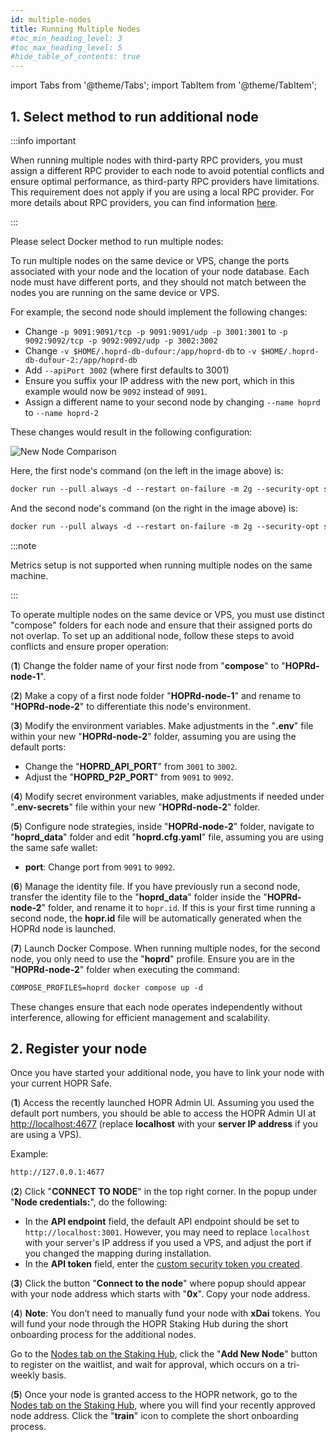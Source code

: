```yaml
---
id: multiple-nodes
title: Running Multiple Nodes
#toc_min_heading_level: 3
#toc_max_heading_level: 5
#hide_table_of_contents: true
---
```


import Tabs from '@theme/Tabs';
import TabItem from '@theme/TabItem';

## 1. Select method to run additional node

:::info important

When running multiple nodes with third-party RPC providers, you must assign a different RPC provider to each node to avoid potential conflicts and ensure optimal performance, as third-party RPC providers have limitations. This requirement does not apply if you are using a local RPC provider. For more details about RPC providers, you can find information [here](./custom-rpc-provider.md).

:::

Please select Docker method to run multiple nodes:

<Tabs>
<TabItem value="docker_multiple_nodes" label="Docker">

To run multiple nodes on the same device or VPS, change the ports associated with your node and the location of your node database. Each node must have different ports, and they should not match between the nodes you are running on the same device or VPS.

For example, the second node should implement the following changes:

- Change `-p 9091:9091/tcp -p 9091:9091/udp -p 3001:3001` to `-p 9092:9092/tcp -p 9092:9092/udp -p 3002:3002`
- Change `-v $HOME/.hoprd-db-dufour:/app/hoprd-db` to `-v $HOME/.hoprd-db-dufour-2:/app/hoprd-db`
- Add `--apiPort 3002` (where first defaults to 3001)
- Ensure you suffix your IP address with the new port, which in this example would now be `9092` instead of `9091`.
- Assign a different name to your second node by changing `--name hoprd` to `--name hoprd-2`

These changes would result in the following configuration:

![New Node Comparison](/img/node/new-node-comparison.png)

Here, the first node's command (on the left in the image above) is:

```md
docker run --pull always -d --restart on-failure -m 2g --security-opt seccomp=unconfined --platform linux/x86_64 --log-driver json-file --log-opt max-size=100M --log-opt max-file=5 -ti -v $HOME/.hoprd-db-dufour:/app/hoprd-db --name hoprd -p 9091:9091/tcp -p 9091:9091/udp -p 3001:3001 -e RUST_LOG=info europe-west3-docker.pkg.dev/hoprassociation/docker-images/hoprd:stable --network dufour --init --api --announce --identity /app/hoprd-db/.hopr-id-dufour --data /app/hoprd-db --apiHost '0.0.0.0' --apiToken '<YOUR_SECURITY_TOKEN>' --password 'open-sesame-iTwnsPNg0hpagP+o6T0KOwiH9RQ0' --safeAddress <SAFE_WALLET_ADDRESS> --moduleAddress <MODULE_ADDRESS> --host <YOUR_PUBLIC_IP>:9091 --provider <CUSTOM_RPC_PROVIDER>
```
And the second node's command (on the right in the image above) is:

```md
docker run --pull always -d --restart on-failure -m 2g --security-opt seccomp=unconfined --platform linux/x86_64 --log-driver json-file --log-opt max-size=100M --log-opt max-file=5 -ti -v $HOME/.hoprd-db-dufour-2:/app/hoprd-db --name hoprd-2 -p 9092:9092/tcp -p 9092:9092/udp -p 3002:3002 -e RUST_LOG=info europe-west3-docker.pkg.dev/hoprassociation/docker-images/hoprd:stable --network dufour --init --api --announce --identity /app/hoprd-db/.hopr-id-dufour --data /app/hoprd-db --apiHost '0.0.0.0' --apiPort 3002 --apiToken '<YOUR_SECURITY_TOKEN>' --password 'open-sesame-iTwnsPNg0hpagP+o6T0KOwiH9RQ0' --safeAddress <SAFE_WALLET_ADDRESS> --moduleAddress <MODULE_ADDRESS> --host <YOUR_PUBLIC_IP>:9092 --provider <CUSTOM_RPC_PROVIDER>
```

</TabItem>
<TabItem value="docker_compose_multiple_nodes" label="Docker compose">

:::note

Metrics setup is not supported when running multiple nodes on the same machine.

:::

To operate multiple nodes on the same device or VPS, you must use distinct "compose" folders for each node and ensure that their assigned ports do not overlap. To set up an additional node, follow these steps to avoid conflicts and ensure proper operation:

(**1**) Change the folder name of your first node from "**compose**" to "**HOPRd-node-1**".

(**2**) Make a copy of a first node folder "**HOPRd-node-1**" and rename to "**HOPRd-node-2**" to differentiate this node's environment.

(**3**) Modify the environment variables. Make adjustments in the "**.env**" file within your new "**HOPRd-node-2**" folder, assuming you are using the default ports:
    
- Change the "**HOPRD_API_PORT**" from `3001` to `3002`.
- Adjust the "**HOPRD_P2P_PORT**" from `9091` to `9092`.

(**4**) Modify secret environment variables, make adjustments if needed under "**.env-secrets**" file within your new "**HOPRd-node-2**" folder.

(**5**) Configure node strategies, inside "**HOPRd-node-2**" folder, navigate to "**hoprd_data**" folder and edit "**hoprd.cfg.yaml**" file, assuming you are using the same safe wallet:

- **port**: Change port from `9091` to `9092`.

(**6**) Manage the identity file. If you have previously run a second node, transfer the identity file to the "**hoprd_data**" folder inside the "**HOPRd-node-2**" folder, and rename it to `hopr.id`. If this is your first time running a second node, the **hopr.id** file will be automatically generated when the HOPRd node is launched.

(**7**) Launch Docker Compose. When running multiple nodes, for the second node, you only need to use the "**hoprd**" profile. Ensure you are in the "**HOPRd-node-2**" folder when executing the command:

```md
COMPOSE_PROFILES=hoprd docker compose up -d
```

These changes ensure that each node operates independently without interference, allowing for efficient management and scalability.

</TabItem>
</Tabs>

## 2. Register your node

Once you have started your additional node, you have to link your node with your current HOPR Safe.

(**1**) Access the recently launched HOPR Admin UI. Assuming you used the default port numbers, you should be able to access the HOPR Admin UI at [http://localhost:4677](http://localhost:4677) (replace **localhost** with your **server IP address** if you are using a VPS).

Example: 

```md
http://127.0.0.1:4677
```

(**2**) Click "**CONNECT TO NODE**" in the top right corner.  In the popup under "**Node credentials:**", do the following: 

- In the **API endpoint** field, the default API endpoint should be set to `http://localhost:3001`. However, you may need to replace `localhost` with your server's IP address if you used a VPS, and adjust the port if you changed the mapping during installation.
- In the **API token** field, enter the [custom security token you created](./node-docker.md#21-adjust-apitoken-setting).

(**3**) Click the button "**Connect to the node**" where popup should appear with your node address which starts with "**0x**". Copy your node address.

(**4**) **Note**: You don’t need to manually fund your node with **xDai** tokens. You will fund your node through the HOPR Staking Hub during the short onboarding process for the additional nodes. 

Go to the [Nodes tab on the Staking Hub](https://hub.hoprnet.org/staking/dashboard#node), click the "**Add New Node**" button to register on the waitlist, and wait for approval, which occurs on a tri-weekly basis.

(**5**) Once your node is granted access to the HOPR network, go to the [Nodes tab on the Staking Hub](https://hub.hoprnet.org/staking/dashboard#node), where you will find your recently approved node address. Click the "**train**" icon to complete the short onboarding process.
